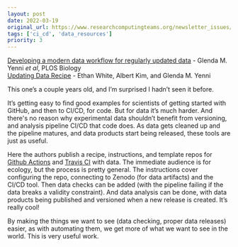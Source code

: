 ```yaml
---
layout: post
date: 2022-03-19
original_url: https://www.researchcomputingteams.org/newsletter_issues/0114
tags: ['ci_cd', 'data_resources']
priority: 3
---
```


<!-- markdownlint-disable MD033 -->
<!-- markdownlint-disable MD041 -->
<!-- markdownlint-disable MD049 -->

[Developing a modern data workflow for regularly updated data](https://journals.plos.org/plosbiology/article?id=10.1371/journal.pbio.3000125) - Glenda M. Yenni *et al*, PLOS Biology<br>
[Updating Data Recipe](https://www.updatingdata.org) - Ethan White, Albert Kim, and Glenda M. Yenni

This one’s a couple years old, and I’m surprised I hadn’t seen it before.

It’s getting easy to find good examples for scientists of getting started
with GitHub, and then to CI/CD, for code.  But for data it’s much harder.
And there's no reason why experimental data shouldn’t benefit from versioning,
and analysis pipeline CI/CD that code does.  As data gets cleaned up and the
pipeline matures, and data products start being released, these tools are
just as useful.

Here the authors publish a recipe, instructions, and template repos for [Github Actions](https://github.com/weecology/livedat) and [Travis CI](https://github.com/weecology/livedat) with data.  The immediate audience is for ecology, but the process is pretty general.  The instructions cover configuring the repo, connecting to Zenodo (for data artifacts) and the CI/CD tool.  Then data checks can be added (with the pipeline failing if the data breaks a validity constraint).  And data analysis can be done, with data products being published and versioned when a new release is created.  It’s really cool!

By making the things we want to see (data checking, proper data releases)
easier, as with automating them, we get more of what we want to see in the
world.  This is very useful work.
